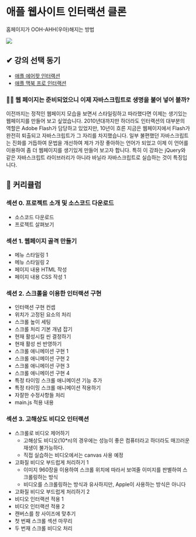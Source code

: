 # 애플 웹사이트 인터랙션 클론

홈페이지가 OOH-AHH(우아)해지는 방법

![](https://cdn.inflearn.com/public/course-325248-cover/4495e5a6-8aaf-4567-aa77-c8a435fd8df8/apple-clone-animation-2-min.gif)

## ✔ 강의 선택 동기

-   [애플 에어팟 인터랙션](https://www.apple.com/kr/airpods-pro)
-   [애플 맥북 프로 인터랙션](https://www.apple.com/kr/macbook-pro-16)

### 🐱‍💻 웹 페이지는 준비되었으니 이제 자바스크립트로 생명을 불어 넣어 볼까?

이전까지는 정적인 웹페이지 모습을 보면서 스타일링하고 따라했다면 이제는 생기있는 웹페이지를 만들어 보고 싶었습니다.
2010년대까지만 하더라도 인터랙션의 대부분의 역할은 Adobe Flash가 담당하고 있었지만, 10년이 흐른 지금은 웹페이지에서 Flash가 완전히 퇴출되고 자바스크립트가 그 자리를 차지했습니다.
일부 불편했던 자바스크립트는 진화를 거듭하여 문법을 개선하여 제가 가장 좋아하는 언어가 되었고 이제 이 언어를 이용하여 좀 더 웹페이지를 생기있게 만들어 보고자 합니다.
특히 이 강좌는 jQuery와 같은 자바스크립트 라이브러리가 아니라 바닐라 자바스크립트로 실습하는 것이 특징입니다.

## 📕 커리큘럼

### 섹션 0. 프로젝트 소개 및 소스코드 다운로드

-   소스코드 다운로드
-   프로젝트 살펴보기

### 섹션 1. 웹페이지 골격 만들기

-   메뉴 스타일링 1
-   메뉴 스타일링 2
-   페이지 내용 HTML 작성
-   페이지 내용 CSS 작성 1

### 섹션 2. 스크롤을 이용한 인터랙션 구현

-   인터랙션 구현 컨셉
-   위치가 고정된 요소의 처리
-   스크롤 높이 세팅
-   스크롤 처리 기본 개념 잡기
-   현재 활성시킬 씬 결정하기
-   현재 활성 씬 반영하기
-   스크롤 애니메이션 구현 1
-   스크롤 애니메이션 구현 2
-   스크롤 애니메이션 구현 3
-   스크롤 애니메이션 구현 4
-   특정 타이밍 스크롤 애니메이션 기능 추가
-   특정 타이밍 스크롤 애니메이션 적용하기
-   자잘한 수정사항들 처리
-   main.js 적용 내용

### 섹션 3. 고해상도 비디오 인터랙션

-   스크롤로 비디오 제어하기
    -   고해상도 비디오(10\*n)의 경우에는 성능이 좋은 컴퓨터라고 하더라도 매끄러운 재생이 불가능하다.
    -   직접 실습하는 비디오에서는 canvas 사용 예정
-   고화질 비디오 부드럽게 처리하기 1
    -   이미지 960장을 이용하여 스크롤 위치에 따라서 보여줄 이미지를 판별하여 스크롤링하는 방식
    -   비디오를 스크롤링하는 방식과 유사하지만, Apple이 사용하는 방식은 아니다
-   고화질 비디오 부드럽게 처리하기 2
-   비디오 인터랙션 적용 1
-   비디오 인터랙션 적용 2
-   캔버스를 창 사이즈에 맞추기
-   첫 번째 스크롤 섹션 마무리
-   두 번재 스크롤 비디오 처리
